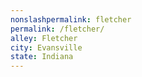 ```yaml
---
﻿nonslashpermalink: fletcher
permalink: /fletcher/
alley: Fletcher
city: Evansville
state: Indiana
---
```

